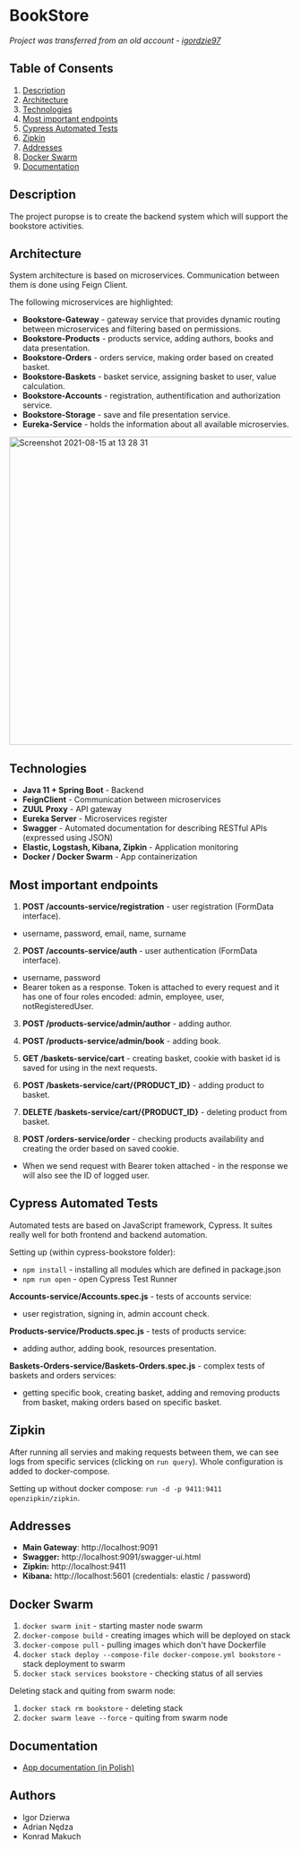 # BookStore

*Project was transferred from an old account - [igordzie97](https://github.com/igordzie97)*

## Table of Consents
1. [Description](#description)
2. [Architecture](#architecture)
3. [Technologies](#technologies)
4. [Most important endpoints](#most-important-endpoints)
5. [Cypress Automated Tests](#cypress-automated-tests)
6. [Zipkin](#zipkin)
7. [Addresses](#addresses)
8. [Docker Swarm](#docker-swarm)
9. [Documentation](#documentation)

## Description
The project puropse is to create the backend system which will support the bookstore activities.

## Architecture
System architecture is based on microservices. Communication between them is done using Feign Client.

The following microservices are highlighted:
- **Bookstore-Gateway** - gateway service that provides dynamic routing between microservices and filtering based on permissions.
- **Bookstore-Products** - products service, adding authors, books and data presentation.
- **Bookstore-Orders** - orders service, making order based on created basket.
- **Bookstore-Baskets** - basket service, assigning basket to user, value calculation.
- **Bookstore-Accounts** - registration, authentification and authorization service.
- **Bookstore-Storage** - save and file presentation service.
- **Eureka-Service** - holds the information about all available microservies.

<img width="550" alt="Screenshot 2021-08-15 at 13 28 31" src="https://user-images.githubusercontent.com/34041060/130590312-53528a03-4feb-4281-88b0-dadb29433364.png">

## Technologies
- **Java 11 + Spring Boot** - Backend
- **FeignClient** - Communication between microservices
- **ZUUL Proxy** - API gateway
- **Eureka Server** - Microservices register
- **Swagger** - Automated documentation for describing RESTful APIs (expressed using JSON)
- **Elastic, Logstash, Kibana, Zipkin** - Application monitoring
- **Docker / Docker Swarm** - App containerization

## Most important endpoints
1. **POST /accounts-service/registration** - user registration (FormData interface).
- username, password, email, name, surname

2. **POST /accounts-service/auth** - user authentication (FormData interface).
- username, password
- Bearer token as a response. Token is attached to every request and it has one of four roles encoded: admin, employee, user, notRegisteredUser.
 
3. **POST /products-service/admin/author** - adding author.

4. **POST /products-service/admin/book** - adding book.

5. **GET /baskets-service/cart** - creating basket, cookie with basket id is saved for using in the next requests.

6. **POST /baskets-service/cart/{PRODUCT_ID}** - adding product to basket.

7. **DELETE /baskets-service/cart/{PRODUCT_ID}** - deleting product from basket.

9. **POST /orders-service/order** - checking products availability and creating the order based on saved cookie.
- When we send request with Bearer token attached - in the response we will also see the ID of logged user.

## Cypress Automated Tests
Automated tests are based on JavaScript framework, Cypress. It suites really well for both frontend and backend automation.

Setting up (within cypress-bookstore folder):
- `npm install` - installing all modules which are defined in package.json
- `npm run open` - open Cypress Test Runner

**Accounts-service/Accounts.spec.js** - tests of accounts service: 
- user registration, signing in, admin account check.

**Products-service/Products.spec.js** - tests of products service:
- adding author, adding book, resources presentation.

**Baskets-Orders-service/Baskets-Orders.spec.js** - complex tests of baskets and orders services: 
- getting specific book, creating basket, adding and removing products from basket, making orders based on specific basket.

## Zipkin
After running all servies and making requests between them, we can see logs from specific services (clicking on `run query`). Whole configuration is added to docker-compose.

Setting up without docker compose: `run -d -p 9411:9411 openzipkin/zipkin`. 

## Addresses
- **Main Gateway**: http://localhost:9091
- **Swagger:** http://localhost:9091/swagger-ui.html
- **Zipkin:** http://localhost:9411
- **Kibana:** http://localhost:5601 (credentials: elastic / password)

## Docker Swarm
1) `docker swarm init` - starting master node swarm
2) `docker-compose build` - creating images which will be deployed on stack
3) `docker-compose pull` - pulling images which don't have Dockerfile
4) `docker stack deploy --compose-file docker-compose.yml bookstore` - stack deployment to swarm
5) `docker stack services bookstore` - checking status of all servies

Deleting stack and quiting from swarm node:
1) `docker stack rm bookstore` - deleting stack
2) `docker swarm leave --force` - quiting from swarm node

## Documentation
- [App documentation (in Polish)](https://github.com/igordzie97/bookStore/blob/main/Ksi%C4%99garnia%20internetowa%20-%20dokumentacja.pdf)

## Authors
- Igor Dzierwa
- Adrian Nędza
- Konrad Makuch
